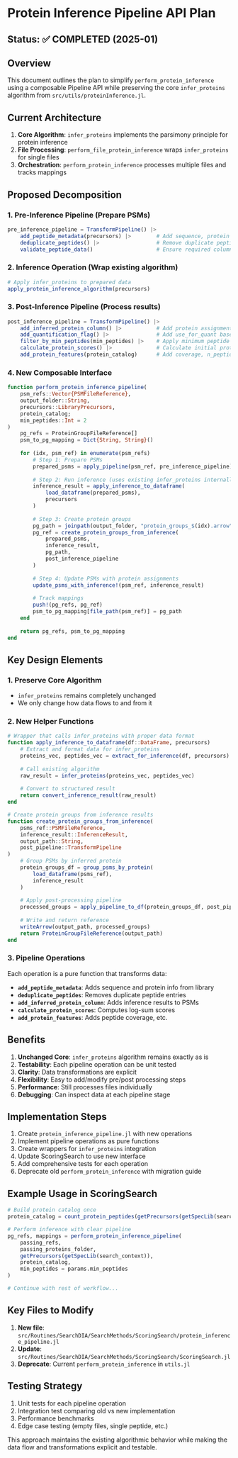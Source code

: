 # Protein Inference Pipeline API Plan

## Status: ✅ COMPLETED (2025-01)

## Overview

This document outlines the plan to simplify `perform_protein_inference` using a composable Pipeline API while preserving the core `infer_proteins` algorithm from `src/utils/proteinInference.jl`.

## Current Architecture

1. **Core Algorithm**: `infer_proteins` implements the parsimony principle for protein inference
2. **File Processing**: `perform_file_protein_inference` wraps `infer_proteins` for single files
3. **Orchestration**: `perform_protein_inference` processes multiple files and tracks mappings

## Proposed Decomposition

### 1. Pre-Inference Pipeline (Prepare PSMs)

```julia
pre_inference_pipeline = TransformPipeline() |>
    add_peptide_metadata(precursors) |>        # Add sequence, protein info from precursor_idx
    deduplicate_peptides() |>                  # Remove duplicate peptide-protein pairs
    validate_peptide_data()                    # Ensure required columns exist
```

### 2. Inference Operation (Wrap existing algorithm)

```julia
# Apply infer_proteins to prepared data
apply_protein_inference_algorithm(precursors) 
```

### 3. Post-Inference Pipeline (Process results)

```julia
post_inference_pipeline = TransformPipeline() |>
    add_inferred_protein_column() |>           # Add protein assignments to PSMs
    add_quantification_flag() |>               # Add use_for_quant based on inference
    filter_by_min_peptides(min_peptides) |>    # Apply minimum peptide filter
    calculate_protein_scores() |>              # Calculate initial protein scores
    add_protein_features(protein_catalog)      # Add coverage, n_peptides, etc.
```

### 4. New Composable Interface

```julia
function perform_protein_inference_pipeline(
    psm_refs::Vector{PSMFileReference},
    output_folder::String,
    precursors::LibraryPrecursors,
    protein_catalog;
    min_peptides::Int = 2
)
    pg_refs = ProteinGroupFileReference[]
    psm_to_pg_mapping = Dict{String, String}()
    
    for (idx, psm_ref) in enumerate(psm_refs)
        # Step 1: Prepare PSMs
        prepared_psms = apply_pipeline(psm_ref, pre_inference_pipeline)
        
        # Step 2: Run inference (uses existing infer_proteins internally)
        inference_result = apply_inference_to_dataframe(
            load_dataframe(prepared_psms), 
            precursors
        )
        
        # Step 3: Create protein groups
        pg_path = joinpath(output_folder, "protein_groups_$(idx).arrow")
        pg_ref = create_protein_groups_from_inference(
            prepared_psms,
            inference_result,
            pg_path,
            post_inference_pipeline
        )
        
        # Step 4: Update PSMs with protein assignments
        update_psms_with_inference!(psm_ref, inference_result)
        
        # Track mappings
        push!(pg_refs, pg_ref)
        psm_to_pg_mapping[file_path(psm_ref)] = pg_path
    end
    
    return pg_refs, psm_to_pg_mapping
end
```

## Key Design Elements

### 1. Preserve Core Algorithm
- `infer_proteins` remains completely unchanged
- We only change how data flows to and from it

### 2. New Helper Functions

```julia
# Wrapper that calls infer_proteins with proper data format
function apply_inference_to_dataframe(df::DataFrame, precursors)
    # Extract and format data for infer_proteins
    proteins_vec, peptides_vec = extract_for_inference(df, precursors)
    
    # Call existing algorithm
    raw_result = infer_proteins(proteins_vec, peptides_vec)
    
    # Convert to structured result
    return convert_inference_result(raw_result)
end

# Create protein groups from inference results
function create_protein_groups_from_inference(
    psms_ref::PSMFileReference,
    inference_result::InferenceResult,
    output_path::String,
    post_pipeline::TransformPipeline
)
    # Group PSMs by inferred protein
    protein_groups_df = group_psms_by_protein(
        load_dataframe(psms_ref),
        inference_result
    )
    
    # Apply post-processing pipeline
    processed_groups = apply_pipeline_to_df(protein_groups_df, post_pipeline)
    
    # Write and return reference
    writeArrow(output_path, processed_groups)
    return ProteinGroupFileReference(output_path)
end
```

### 3. Pipeline Operations

Each operation is a pure function that transforms data:

- **`add_peptide_metadata`**: Adds sequence and protein info from library
- **`deduplicate_peptides`**: Removes duplicate peptide entries
- **`add_inferred_protein_column`**: Adds inference results to PSMs
- **`calculate_protein_scores`**: Computes log-sum scores
- **`add_protein_features`**: Adds peptide coverage, etc.

## Benefits

1. **Unchanged Core**: `infer_proteins` algorithm remains exactly as is
2. **Testability**: Each pipeline operation can be unit tested
3. **Clarity**: Data transformations are explicit
4. **Flexibility**: Easy to add/modify pre/post processing steps
5. **Performance**: Still processes files individually
6. **Debugging**: Can inspect data at each pipeline stage

## Implementation Steps

1. Create `protein_inference_pipeline.jl` with new operations
2. Implement pipeline operations as pure functions
3. Create wrappers for `infer_proteins` integration
4. Update ScoringSearch to use new interface
5. Add comprehensive tests for each operation
6. Deprecate old `perform_protein_inference` with migration guide

## Example Usage in ScoringSearch

```julia
# Build protein catalog once
protein_catalog = count_protein_peptides(getPrecursors(getSpecLib(search_context)))

# Perform inference with clear pipeline
pg_refs, mappings = perform_protein_inference_pipeline(
    passing_refs,
    passing_proteins_folder,
    getPrecursors(getSpecLib(search_context)),
    protein_catalog,
    min_peptides = params.min_peptides
)

# Continue with rest of workflow...
```

## Key Files to Modify

1. **New file**: `src/Routines/SearchDIA/SearchMethods/ScoringSearch/protein_inference_pipeline.jl`
2. **Update**: `src/Routines/SearchDIA/SearchMethods/ScoringSearch/ScoringSearch.jl`
3. **Deprecate**: Current `perform_protein_inference` in `utils.jl`

## Testing Strategy

1. Unit tests for each pipeline operation
2. Integration test comparing old vs new implementation
3. Performance benchmarks
4. Edge case testing (empty files, single peptide, etc.)

This approach maintains the existing algorithmic behavior while making the data flow and transformations explicit and testable.